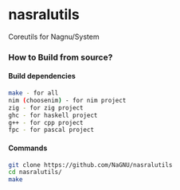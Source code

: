 # nasralutils
Coreutils for Nagnu/System

### How to Build from source?
#### Build dependencies
``` bash
make - for all
nim (choosenim) - for nim project
zig - for zig project
ghc - for haskell project
g++ - for cpp project
fpc - for pascal project
```
#### Commands
``` bash
git clone https://github.com/NaGNU/nasralutils
cd nasralutils/
make
```
